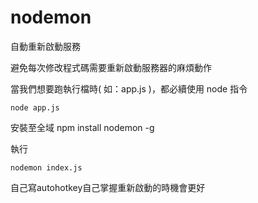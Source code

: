 # nodemon
 自動重新啟動服務

 避免每次修改程式碼需要重新啟動服務器的麻煩動作


當我們想要跑執行檔時( 如：app.js )，都必續使用 node 指令
```
node app.js
```


安裝至全域
npm install nodemon -g

執行
```
nodemon index.js
```

自己寫autohotkey自己掌握重新啟動的時機會更好